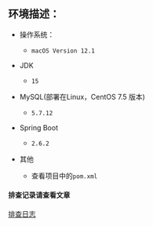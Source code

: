 ## 环境描述：
- 操作系统：
  - `macOS Version 12.1`
- JDK
  - `15`
- MySQL(部署在Linux，CentOS 7.5 版本)
  - `5.7.12`
- Spring Boot
  - `2.6.2`
    
- 其他
  - 查看项目中的`pom.xml`
  
#### 排查记录请查看文章
[排查日志](https://mirror.xyz/0xCc754e4239F0aB60c60d9AF4523D1289C3cD2814/be-XbKVEBQRfoXJnU6gMu3QYD0Bf2NmeQqkPAh3Wh_k)
